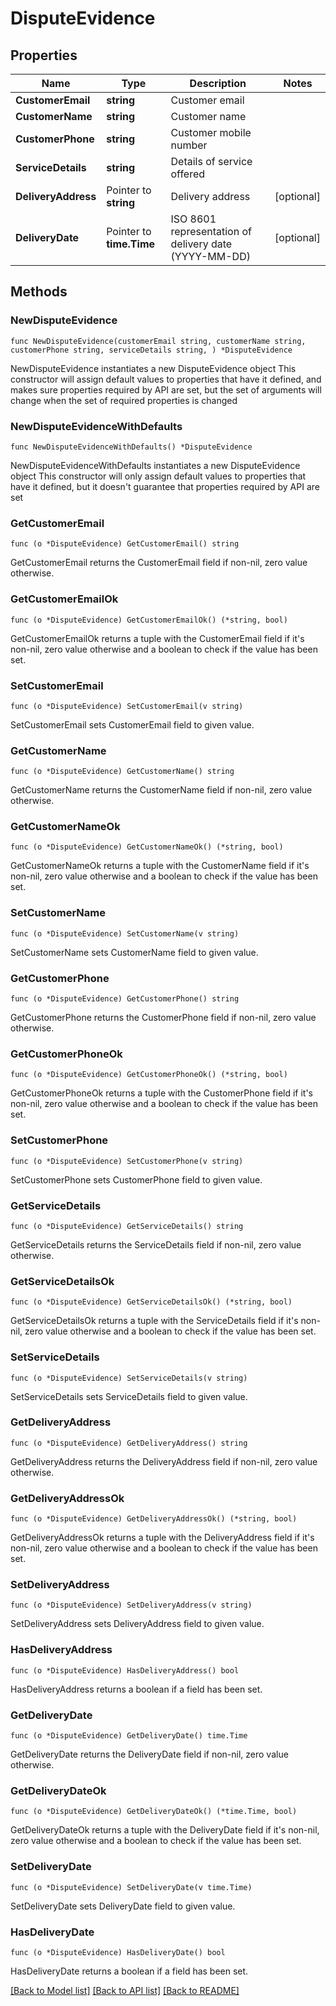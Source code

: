# DisputeEvidence

## Properties

Name | Type | Description | Notes
------------ | ------------- | ------------- | -------------
**CustomerEmail** | **string** | Customer email | 
**CustomerName** | **string** | Customer name | 
**CustomerPhone** | **string** | Customer mobile number | 
**ServiceDetails** | **string** | Details of service offered | 
**DeliveryAddress** | Pointer to **string** | Delivery address | [optional] 
**DeliveryDate** | Pointer to **time.Time** | ISO 8601 representation of delivery date (YYYY-MM-DD) | [optional] 

## Methods

### NewDisputeEvidence

`func NewDisputeEvidence(customerEmail string, customerName string, customerPhone string, serviceDetails string, ) *DisputeEvidence`

NewDisputeEvidence instantiates a new DisputeEvidence object
This constructor will assign default values to properties that have it defined,
and makes sure properties required by API are set, but the set of arguments
will change when the set of required properties is changed

### NewDisputeEvidenceWithDefaults

`func NewDisputeEvidenceWithDefaults() *DisputeEvidence`

NewDisputeEvidenceWithDefaults instantiates a new DisputeEvidence object
This constructor will only assign default values to properties that have it defined,
but it doesn't guarantee that properties required by API are set

### GetCustomerEmail

`func (o *DisputeEvidence) GetCustomerEmail() string`

GetCustomerEmail returns the CustomerEmail field if non-nil, zero value otherwise.

### GetCustomerEmailOk

`func (o *DisputeEvidence) GetCustomerEmailOk() (*string, bool)`

GetCustomerEmailOk returns a tuple with the CustomerEmail field if it's non-nil, zero value otherwise
and a boolean to check if the value has been set.

### SetCustomerEmail

`func (o *DisputeEvidence) SetCustomerEmail(v string)`

SetCustomerEmail sets CustomerEmail field to given value.


### GetCustomerName

`func (o *DisputeEvidence) GetCustomerName() string`

GetCustomerName returns the CustomerName field if non-nil, zero value otherwise.

### GetCustomerNameOk

`func (o *DisputeEvidence) GetCustomerNameOk() (*string, bool)`

GetCustomerNameOk returns a tuple with the CustomerName field if it's non-nil, zero value otherwise
and a boolean to check if the value has been set.

### SetCustomerName

`func (o *DisputeEvidence) SetCustomerName(v string)`

SetCustomerName sets CustomerName field to given value.


### GetCustomerPhone

`func (o *DisputeEvidence) GetCustomerPhone() string`

GetCustomerPhone returns the CustomerPhone field if non-nil, zero value otherwise.

### GetCustomerPhoneOk

`func (o *DisputeEvidence) GetCustomerPhoneOk() (*string, bool)`

GetCustomerPhoneOk returns a tuple with the CustomerPhone field if it's non-nil, zero value otherwise
and a boolean to check if the value has been set.

### SetCustomerPhone

`func (o *DisputeEvidence) SetCustomerPhone(v string)`

SetCustomerPhone sets CustomerPhone field to given value.


### GetServiceDetails

`func (o *DisputeEvidence) GetServiceDetails() string`

GetServiceDetails returns the ServiceDetails field if non-nil, zero value otherwise.

### GetServiceDetailsOk

`func (o *DisputeEvidence) GetServiceDetailsOk() (*string, bool)`

GetServiceDetailsOk returns a tuple with the ServiceDetails field if it's non-nil, zero value otherwise
and a boolean to check if the value has been set.

### SetServiceDetails

`func (o *DisputeEvidence) SetServiceDetails(v string)`

SetServiceDetails sets ServiceDetails field to given value.


### GetDeliveryAddress

`func (o *DisputeEvidence) GetDeliveryAddress() string`

GetDeliveryAddress returns the DeliveryAddress field if non-nil, zero value otherwise.

### GetDeliveryAddressOk

`func (o *DisputeEvidence) GetDeliveryAddressOk() (*string, bool)`

GetDeliveryAddressOk returns a tuple with the DeliveryAddress field if it's non-nil, zero value otherwise
and a boolean to check if the value has been set.

### SetDeliveryAddress

`func (o *DisputeEvidence) SetDeliveryAddress(v string)`

SetDeliveryAddress sets DeliveryAddress field to given value.

### HasDeliveryAddress

`func (o *DisputeEvidence) HasDeliveryAddress() bool`

HasDeliveryAddress returns a boolean if a field has been set.

### GetDeliveryDate

`func (o *DisputeEvidence) GetDeliveryDate() time.Time`

GetDeliveryDate returns the DeliveryDate field if non-nil, zero value otherwise.

### GetDeliveryDateOk

`func (o *DisputeEvidence) GetDeliveryDateOk() (*time.Time, bool)`

GetDeliveryDateOk returns a tuple with the DeliveryDate field if it's non-nil, zero value otherwise
and a boolean to check if the value has been set.

### SetDeliveryDate

`func (o *DisputeEvidence) SetDeliveryDate(v time.Time)`

SetDeliveryDate sets DeliveryDate field to given value.

### HasDeliveryDate

`func (o *DisputeEvidence) HasDeliveryDate() bool`

HasDeliveryDate returns a boolean if a field has been set.


[[Back to Model list]](../README.md#documentation-for-models) [[Back to API list]](../README.md#documentation-for-api-endpoints) [[Back to README]](../README.md)


